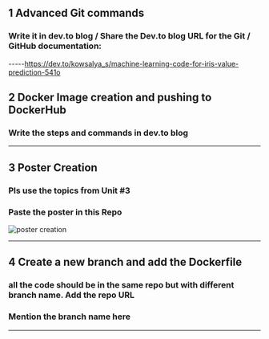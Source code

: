 ## 1 Advanced Git commands 
###  Write it in dev.to blog / Share the Dev.to blog URL for the Git / GitHub documentation:
-----https://dev.to/kowsalya_s/machine-learning-code-for-iris-value-prediction-541o
## 2 Docker Image creation and pushing to DockerHub
###  Write the steps and commands in dev.to blog
-----
## 3 Poster Creation
###  Pls use the topics from Unit #3
###  Paste the poster in this Repo
![poster creation](https://github.com/user-attachments/assets/03534745-cf37-4d19-9ec9-5f3c98e23e24)


-----
## 4 Create a new branch and add the Dockerfile
###  all the code should be in the same repo but with different branch name. Add the repo URL
###  Mention the branch name here
-----
